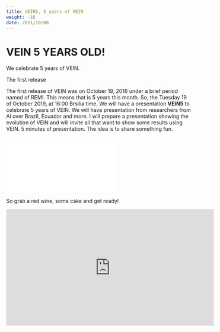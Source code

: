 ```yaml
---
title: VEIN5, 5 years of VEIN
weight: -16
date: 2021/10/08
---
```


# VEIN 5 YEARS OLD!

We celebrate 5 years of VEIN.

The first release 

The first release of VEIN was on October 19, 2016 under a brief period named of REMI. This means that is 5 years this month.  So, the Tuesday 19 of October 2019, at 16:00 Brsilia time, We will have a oresentation **VEIN5** to celebrate 5 years of VEIN. We will have presentation from researchers from Al over Brazil, Ecuador and more. I will prepare a presentation showing the evolution of VEIN and will invite all that want to show some results using VEIN. 5 minutes of presentation. The idea is to share something fun.


![](vein5.md)

So grab a red wine, some cake and get ready!

<iframe width="560" height="315" src="https://www.youtube.com/embed/oKwU_sGbFrg" title="YouTube video player" frameborder="0" allow="accelerometer; autoplay; clipboard-write; encrypted-media; gyroscope; picture-in-picture" allowfullscreen></iframe>

